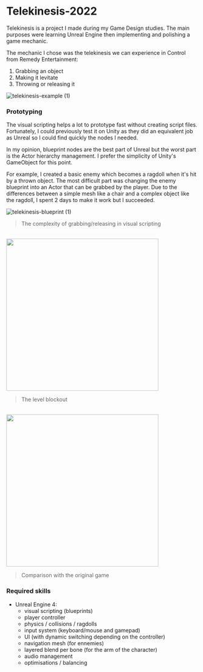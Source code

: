 # Telekinesis-2022


Telekinesis is a project I made during my Game Design studies.
The main purposes were learning Unreal Engine then implementing and polishing a game mechanic.

The mechanic I chose was the telekinesis we can experience in Control from Remedy Entertainment:
1) Grabbing an object		
2) Making it levitate		
3) Throwing or releasing it	

![telekinesis-example (1)](https://user-images.githubusercontent.com/96313983/187085531-8579e051-54da-4ced-afad-2f576afe5901.gif)



### Prototyping

The visual scripting helps a lot to prototype fast without creating script files. Fortunately, I could previously test it on Unity as they did an equivalent job as Unreal so I could find quickly the nodes I needed.

In my opinion, blueprint nodes are the best part of Unreal but the worst part is the Actor hierarchy management. I prefer the simplicity of Unity's GameObject for this point.

For example, I created a basic enemy which becomes a ragdoll when it's hit by a thrown object. 
The most difficult part was changing the enemy blueprint into an Actor that can be grabbed by the player.
Due to the differences between a simple mesh like a chair and a complex object like the ragdoll, I spent 2 days to make it work but I succeeded.

![telekinesis-blueprint (1)](https://user-images.githubusercontent.com/96313983/187086223-2fdbf699-9094-46bf-afb3-a7aae4514f16.jpg)

> The complexity of grabbing/releasing in visual scripting

<br>

<img width="400" src="https://user-images.githubusercontent.com/96313983/187086160-564fed8b-11d9-4fcc-9759-cec5d2aa90a8.jpg">

> The level blockout

<br>

<img width="400" src="https://user-images.githubusercontent.com/96313983/187086333-08583659-72ad-42b5-ae47-3694fbd5c135.jpg">

> Comparison with the original game



### Required skills

- Unreal Engine 4:
  - visual scripting (blueprints)
  - player controller
  - physics / collisions / ragdolls
  - input system (keyboard/mouse and gamepad)
  - UI (with dynamic switching depending on the controller)
  - navigation mesh (for ennemies)
  - layered blend per bone (for the arm of the character)
  - audio management
  - optimisations / balancing
  
